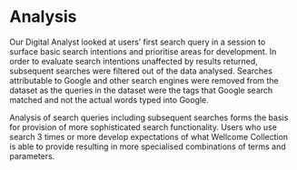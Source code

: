 # Analysis

Our Digital Analyst looked at users’ first search query in a session to surface basic search intentions and prioritise areas for development.  In order to evaluate search intentions unaffected by results returned, subsequent searches were filtered out of the data analysed. Searches attributable to Google and other search engines were removed from the dataset as the queries in the dataset were the tags that Google search matched and not the actual words typed into Google. 

Analysis of search queries including subsequent searches forms the basis for provision of more sophisticated search functionality. Users who use search 3 times or more develop expectations of what Wellcome Collection is able to provide resulting in more specialised combinations of terms and parameters.
